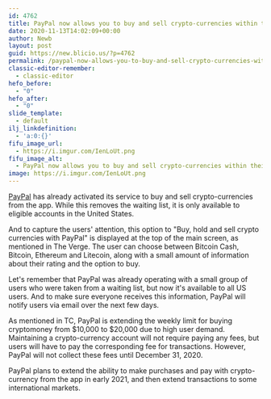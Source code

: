 ```yaml
---
id: 4762
title: PayPal now allows you to buy and sell crypto-currencies within their app
date: 2020-11-13T14:02:09+00:00
author: Newb
layout: post
guid: https://new.blicio.us/?p=4762
permalink: /paypal-now-allows-you-to-buy-and-sell-crypto-currencies-within-their-app/
classic-editor-remember:
  - classic-editor
hefo_before:
  - "0"
hefo_after:
  - "0"
slide_template:
  - default
ilj_linkdefinition:
  - 'a:0:{}'
fifu_image_url:
  - https://i.imgur.com/IenLoUt.png
fifu_image_alt:
  - PayPal now allows you to buy and sell crypto-currencies within their app
image: https://i.imgur.com/IenLoUt.png
---
```

[PayPal](https://newsroom.paypal-corp.com/2020-10-21-PayPal-Launches-New-Service-Enabling-Users-to-Buy-Hold-and-Sell-Cryptocurrency) has already activated its service to buy and sell crypto-currencies from the app. While this removes the waiting list, it is only available to eligible accounts in the United States.

And to capture the users' attention, this option to "Buy, hold and sell crypto currencies with PayPal" is displayed at the top of the main screen, as mentioned in The Verge. The user can choose between Bitcoin Cash, Bitcoin, Ethereum and Litecoin, along with a small amount of information about their rating and the option to buy.

Let's remember that PayPal was already operating with a small group of users who were taken from a waiting list, but now it's available to all US users. And to make sure everyone receives this information, PayPal will notify users via email over the next few days.

As mentioned in TC, PayPal is extending the weekly limit for buying cryptomoney from $10,000 to $20,000 due to high user demand. Maintaining a crypto-currency account will not require paying any fees, but users will have to pay the corresponding fee for transactions. However, PayPal will not collect these fees until December 31, 2020.

PayPal plans to extend the ability to make purchases and pay with crypto-currency from the app in early 2021, and then extend transactions to some international markets.